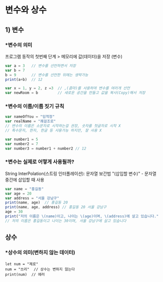 # 변수와 상수
## 1) 변수
### *변수의 의미
프로그램 동작의 첫번째 단계 > 메모리에 값(데이터)을 저장 (변수)
```javascript
var a = 3   // 변수를 선언하면서 저장
var b = 7
b = 9       // 변수를 선언한 뒤에는 생략가능
print(a+b)  // 12

var x = 1, y = 2, z =3  // ,(콤마)를 사용하여 변수를 여러개 선언
var newRoom = b         // 새로운 공간을 만들고 값을 복사(Copy)해서 저장
```
### *변수의 이름/이름 짓기 규칙
```javascript
var nameOfYou = "임꺽정"
var realName = "쾌걸조로"
// 변수의 이름은 소문자로 시작하는걸 권장, 숫자를 첫글자로 시작 X
// 특수문자, 한자, 한글 등 사용가능 하지만, 잘 사용 X

var number1 = 5
var number2 = 7
var number3 = number1 + number2 // 12
```
### *변수는 실제로 어떻게 사용될까?
String InterPolation(스트링 인터폴레이션): 문자열 보간법
"\(삽입할 변수)" - 문자열 중간에 삽입할 때 사용
```javascript
var name = "홍길동"
var age = 20
var address = "서울 강남구"
print(name, age)  // 홍길동 20
print(name, age, address) // 홍길동 20 서울 강남구
age = 30
print("저의 이름은 \(name)이고, 나이는 \(age)이며, \(address)에 살고 있습니다."  
// 저의 이름은 홍길동이고 나이는 30이며, 서울 강남구에 살고 있습니다
```
## 상수
### *상수의 의미(변하지 않는 데이터)
```javascript2
let num = "제로"
num = "쓰리"  // 상수는 변하지 않는다
print(num)  // 에러
